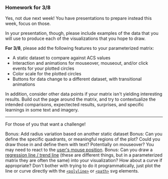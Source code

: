 ### Homework for 3/8

Yes, not due next week! You have presentations to prepare instead this week, focus on those. 

In your presentation, though, please include examples of the data that you will use to produce each of the visualizations that you hope to draw. 

**For 3/8**, please add the following features to your parameterized matrix:

- A static dataset to compare against ACS values
- Interaction and animations for mouseover, mouseout, and/or click events for your plotted circles
- Color scale for the plotted circles
- Buttons for data change to a different dataset, with transitional animations

In addition, consider other data points if your matrix isn't yielding interesting results. Build out the page around the matrix, and try to contextualize the intended comparisons, expectected results, surprises, and specific learnings in some text and imagery.

-----

For those of you that want a challenge!

Bonus: Add radius variation based on another static dataset
Bonus: Can you define the specific quadrants, or meaningful regions of the plot? Could you draw those in and define them with text? Potentially on mouseover? You may need to react to the [user's mouse position](https://github.com/d3/d3-selection/blob/master/README.md#mouse). 
Bonus: Can you draw a [regression line / trend line](https://en.wikipedia.org/wiki/Linear_regression) (these are different things, but in a parameterized matrix they are often the same) into your visualization? How about a curve if appropriate? Don't bother with trying to do it programmatically, just plot the line or curve directly with the [`<polyline>`](https://www.w3schools.com/graphics/svg_polyline.asp) or [`<path>`](https://www.w3schools.com/graphics/svg_path.asp) svg elements.



